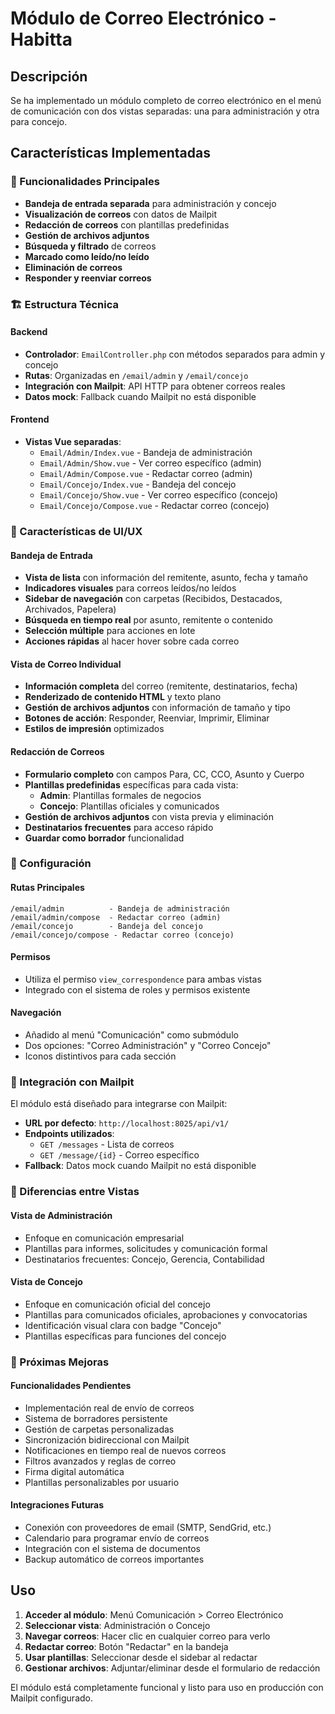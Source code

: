 # Módulo de Correo Electrónico - Habitta

## Descripción
Se ha implementado un módulo completo de correo electrónico en el menú de comunicación con dos vistas separadas: una para administración y otra para concejo.

## Características Implementadas

### 📧 Funcionalidades Principales
- **Bandeja de entrada separada** para administración y concejo
- **Visualización de correos** con datos de Mailpit
- **Redacción de correos** con plantillas predefinidas
- **Gestión de archivos adjuntos**
- **Búsqueda y filtrado** de correos
- **Marcado como leído/no leído**
- **Eliminación de correos**
- **Responder y reenviar correos**

### 🏗️ Estructura Técnica

#### Backend
- **Controlador**: `EmailController.php` con métodos separados para admin y concejo
- **Rutas**: Organizadas en `/email/admin` y `/email/concejo`
- **Integración con Mailpit**: API HTTP para obtener correos reales
- **Datos mock**: Fallback cuando Mailpit no está disponible

#### Frontend
- **Vistas Vue separadas**:
  - `Email/Admin/Index.vue` - Bandeja de administración
  - `Email/Admin/Show.vue` - Ver correo específico (admin)
  - `Email/Admin/Compose.vue` - Redactar correo (admin)
  - `Email/Concejo/Index.vue` - Bandeja del concejo
  - `Email/Concejo/Show.vue` - Ver correo específico (concejo)
  - `Email/Concejo/Compose.vue` - Redactar correo (concejo)

### 🎨 Características de UI/UX

#### Bandeja de Entrada
- **Vista de lista** con información del remitente, asunto, fecha y tamaño
- **Indicadores visuales** para correos leídos/no leídos
- **Sidebar de navegación** con carpetas (Recibidos, Destacados, Archivados, Papelera)
- **Búsqueda en tiempo real** por asunto, remitente o contenido
- **Selección múltiple** para acciones en lote
- **Acciones rápidas** al hacer hover sobre cada correo

#### Vista de Correo Individual
- **Información completa** del correo (remitente, destinatarios, fecha)
- **Renderizado de contenido HTML** y texto plano
- **Gestión de archivos adjuntos** con información de tamaño y tipo
- **Botones de acción**: Responder, Reenviar, Imprimir, Eliminar
- **Estilos de impresión** optimizados

#### Redacción de Correos
- **Formulario completo** con campos Para, CC, CCO, Asunto y Cuerpo
- **Plantillas predefinidas** específicas para cada vista:
  - **Admin**: Plantillas formales de negocios
  - **Concejo**: Plantillas oficiales y comunicados
- **Gestión de archivos adjuntos** con vista previa y eliminación
- **Destinatarios frecuentes** para acceso rápido
- **Guardar como borrador** funcionalidad

### 🔧 Configuración

#### Rutas Principales
```
/email/admin          - Bandeja de administración
/email/admin/compose  - Redactar correo (admin)
/email/concejo        - Bandeja del concejo
/email/concejo/compose - Redactar correo (concejo)
```

#### Permisos
- Utiliza el permiso `view_correspondence` para ambas vistas
- Integrado con el sistema de roles y permisos existente

#### Navegación
- Añadido al menú "Comunicación" como submódulo
- Dos opciones: "Correo Administración" y "Correo Concejo"
- Iconos distintivos para cada sección

### 🔌 Integración con Mailpit

El módulo está diseñado para integrarse con Mailpit:
- **URL por defecto**: `http://localhost:8025/api/v1/`
- **Endpoints utilizados**:
  - `GET /messages` - Lista de correos
  - `GET /message/{id}` - Correo específico
- **Fallback**: Datos mock cuando Mailpit no está disponible

### 🎯 Diferencias entre Vistas

#### Vista de Administración
- Enfoque en comunicación empresarial
- Plantillas para informes, solicitudes y comunicación formal
- Destinatarios frecuentes: Concejo, Gerencia, Contabilidad

#### Vista de Concejo
- Enfoque en comunicación oficial del concejo
- Plantillas para comunicados oficiales, aprobaciones y convocatorias
- Identificación visual clara con badge "Concejo"
- Plantillas específicas para funciones del concejo

### 📝 Próximas Mejoras

#### Funcionalidades Pendientes
- Implementación real de envío de correos
- Sistema de borradores persistente
- Gestión de carpetas personalizadas
- Sincronización bidireccional con Mailpit
- Notificaciones en tiempo real de nuevos correos
- Filtros avanzados y reglas de correo
- Firma digital automática
- Plantillas personalizables por usuario

#### Integraciones Futuras
- Conexión con proveedores de email (SMTP, SendGrid, etc.)
- Calendario para programar envío de correos
- Integración con el sistema de documentos
- Backup automático de correos importantes

## Uso

1. **Acceder al módulo**: Menú Comunicación > Correo Electrónico
2. **Seleccionar vista**: Administración o Concejo
3. **Navegar correos**: Hacer clic en cualquier correo para verlo
4. **Redactar correo**: Botón "Redactar" en la bandeja
5. **Usar plantillas**: Seleccionar desde el sidebar al redactar
6. **Gestionar archivos**: Adjuntar/eliminar desde el formulario de redacción

El módulo está completamente funcional y listo para uso en producción con Mailpit configurado.